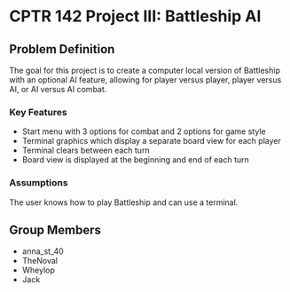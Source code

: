 # CPTR 142 Project III: Battleship AI

## Problem Definition

The goal for this project is to create a
computer local version of Battleship 
with an optional AI feature, allowing for player
versus player, player versus AI, or AI versus AI
combat. 

### Key Features

* Start menu with 3 options for combat and 2 options for game style
* Terminal graphics which display a separate board view for each player
* Terminal clears between each turn
* Board view is displayed at the beginning and end of each turn

### Assumptions

The user knows how to play Battleship and can use a terminal.

## Group Members

* anna_st_40
* TheNoval
* Wheylop
* Jack